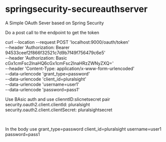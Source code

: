 # springsecurity-secureauthserver
A Simple OAuth Sever based on Spring Security


Do a post call to the endpoint to get the token


curl --location --request POST 'localhost:9000/oauth/token' \
--header 'Authorization: Bearer 94533ceef2f866f32521c7d9b7f49f756479c6e5' \
--header 'Authorization: Basic cGx1cmFsc2lnaHQ6cGx1cmFsc2lnaHRzZWNyZXQ=' \
--header 'Content-Type: application/x-www-form-urlencoded' \
--data-urlencode 'grant_type=password' \
--data-urlencode 'client_id=pluralsight' \
--data-urlencode 'username=user1' \
--data-urlencode 'password=pass1'





Use BAsic auth and use clienntID:slicnetsecret pair
security.oauth2.client.clientId: pluralsight
security.oauth2.client.clientSecret: pluralsightsecret


<br/>

In the body use 
grant_type=password
client_id=pluralsight
username=user1
password=pass1


